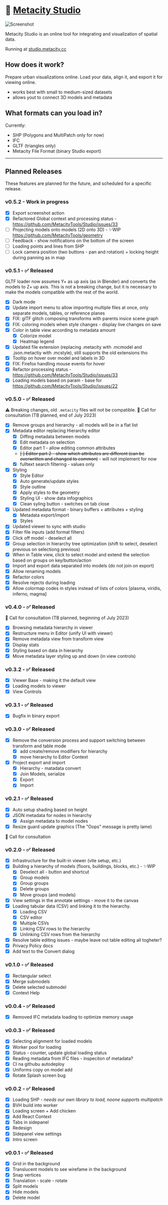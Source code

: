 # 🏡 [Metacity Studio](https://studio.metacity.cc)

![Screenshot](./studio.png)

Metacity Studio is an online tool for integrating and visualization of spatial data.

Running at [studio.metacity.cc](https://studio.metacity.cc)

## How does it work?

Prepare urban visualizations online. Load your data, align it, and export it for viewing online.

-   works best with small to medium-sized datasets
-   allows yout to connect 3D models and metadata

## What formats can you load in?

Currently:

-   SHP (Polygons and MultiPatch only for now)
-   IFC
-   GLTF (triangles only)
-   Metacity File Format (binary Studio export)

---

## Planned Releases

These features are planned for the future, and scheduled for a specific release.

### v0.5.2 - Work in progress

-   [x] Export screenshot action
-   [x] Refactored Global context and processing status - https://github.com/MetacityTools/Studio/issues/33
-   [ ] Projecting models onto models (2D onto 3D) - ✨WIP https://github.com/MetacityTools/geometry
-   [ ] Feedback - show notifications on the bottom of the screen
-   [ ] Loading points and lines from SHP
-   [ ] Lock camera position (two buttons - pan and rotation) + locking height during panning as in map

### v0.5.1 - ✅ Released

GLTF loader now assumes Y+ as up axis (as in Blender) and converts the models to Z+ up axis. This is not a breaking change, but it is necessary to make the models compatible with the rest of the world.

-   [x] Dark mode
-   [x] Update import menu to allow importing multiple files at once, only separate models, tables, or reference planes
-   [x] FIX: glTF glitch composing transforms with parents insice scene graph
-   [x] FIX: coloring models when style changes - display live changes on save
-   [x] Color in table view according to metadata amount
    -   [x] Colorize model
    -   [x] Heatmap legend
-   [x] Updated file extension (replacing .metacity with .mcmodel and .json.metactiy with .mcstyle), still supports the old extensions tho
-   [x] Tooltip on hover over model and labels in 3D
-   [x] FIX: Firefox handling mouse events for hover
-   [x] Refactor processing status - https://github.com/MetacityTools/Studio/issues/33
-   [x] Loading models based on param - base for https://github.com/MetacityTools/Studio/issues/22

### v0.5.0 - ✅ Released

⚠️ Breaking changes, old `.metacity` files will not be compatible.
🧠 Call for consultation (TB planned, end of July 2023)

-   [x] Remove groups and hierarchy - all models will be in a flat list
-   [x] Metadata editor replacing Hierarchy editor
    -   [x] Diffing metadata between models
    -   [x] Edit metadata on selection
    -   [x] Editor part 1 - allow editing common attributes
    -   ~~[ ] Editor part 2 - show which attributes are different (can be overwritten and changed to common)~~ - will not implement for now
    -   [x] fulltext search filtering - values only
-   [x] Styling
    -   [x] Style Editor
    -   [x] Auto generate/update styles
    -   [x] Style outline
    -   [x] Apply styles to the geometry
    -   [x] Styling UI - show data infographics
    -   [x] Clean syling button - switches on tab close
-   [x] Updated metadata format - binary buffers + attributes + styling
    -   [x] Metadata export/import
    -   [x] Styles
-   [x] Updated viewer to sync with studio
-   [x] Filter file inputs (add format filters)
-   [x] Click off model - deselect all
-   [x] Group selection in hierarchy tree optimization (shift to select, deselect previous on selectiong previous)
-   [x] When in Table view, click to select model and extend the selection based on groups on key/button/action
-   [x] Import and export data separated into models (do not join on export)
-   [x] Allow renaming models
-   [x] Refactor colors
-   [x] Resolve rejects during loading
-   [x] Allow colormap codes in styles instead of lists of colors [plasma, viridis, inferno, magma]

### v0.4.0 - ✅ Released

🧠 Call for consultation (TB planned, beginning of July 2023)

-   [x] Browsing metadata hierarchy in viewer
-   [x] Restructure menu in Editor (unify UI with viewer)
-   [x] Remove metadata view from transform view
-   [x] Display stats
-   [x] Styling based on data in hierarchy
-   [x] Move metadata layer styling up and down (in view controls)

### v0.3.2 - ✅ Released

-   [x] Viewer Base - making it the default view
-   [x] Loading models to viewer
-   [x] View Controls

### v0.3.1 - ✅ Released

-   [x] Bugfix in binary export

### v0.3.0 - ✅ Released

-   [x] Remove the conversion process and support switching between transform and table mode
    -   [x] add create/remove modifiers for hierarchy
    -   [x] move hierarchy to Editor Context
-   [x] Project export and import
    -   [x] Hierarchy - matadata convert
    -   [x] Join Models, serialize
    -   [x] Export
    -   [x] Import

### v0.2.1 - ✅ Released

-   [x] Auto setup shading based on height
-   [x] JSON metadata for nodes in hierarchy
    -   [x] Assign metadata to model nodes
-   [x] Resize guard update graphics (The "Oops" message is pretty lame)

🧠 Call for consultation

### v0.2.0 - ✅ Released

-   [x] Infrastructure for the built-in viewer (vite setup, etc.)
-   [x] Building a hierarchy of models (floors, buildings, blocks, etc.) - ✨WIP
    -   [x] Deselect all - button and shortcut
    -   [x] Group models
    -   [x] Group groups
    -   [x] Delete groups
    -   [x] Move groups (and models)
-   [x] View settings in the annotate settings - move it to the canvas
-   [x] Loading tabular data (CSV) and linking it to the hierarchy.
    -   [x] Loading CSV
    -   [x] CSV editor
    -   [x] Multiple CSVs
    -   [x] Linking CSV rows to the hierarchy
    -   [x] Unlinking CSV rows from the hierarchy
-   [x] Resolve table editing issues - maybe leave out table editing all togheter?
-   [x] Privacy Policy docs
-   [x] Add text to the Convert dialog

### v0.1.0 - ✅ Released

-   [x] Rectangular select
-   [x] Merge submodels
-   [x] Delete selected submodel
-   [x] Context Help

### v0.0.4 - ✅ Released

-   [x] Removed IFC metadata loading to optimize memory usage

### v0.0.3 - ✅ Released

-   [x] Selecting alignment for loaded models
-   [x] Worker pool for loading
-   [x] Status - counter, update global loading status
-   [x] Reading metadata from IFC files - inspeciton of metadata?
-   [x] CI na githubu autodeploy
-   [x] Uniforms copy on model add
-   [x] Rotate Splash screen bug

### v0.0.2 - ✅ Released

-   [x] Loading SHP - _needs our own library to load, noone supports multipatch_
-   [x] BVH build into worker
-   [x] Loading screen + Add chicken
-   [x] Add React Context
-   [x] Tabs in sidepanel
-   [x] Redesign
-   [x] Sidepanel view settings
-   [x] Intro screen

### v0.0.1 - ✅ Released

-   [x] Grid in the background
-   [x] Translucent models to see wirefame in the background
-   [x] Snap vertices
-   [x] Translation - scale - rotate
-   [x] Split models
-   [x] Hide models
-   [x] Delete model
